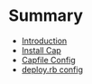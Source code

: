 # Summary

* [Introduction](README.md)
* [Install Cap](install_cap.md)
* [Capfile Config](capfile_config.md)
* [deploy.rb config](deployrb_config.md)

